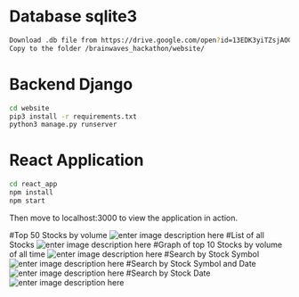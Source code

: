 # Database sqlite3
```bash
Download .db file from https://drive.google.com/open?id=13EDK3yiTZsjAOGTuAxNFgy7FG98Sh7d4 
Copy to the folder /brainwaves_hackathon/website/
```
# Backend Django

```bash
cd website
pip3 install -r requirements.txt
python3 manage.py runserver
```
# React Application

```bash
cd react_app
npm install
npm start
```




Then move to localhost:3000 to view the application in action.

#Top 50 Stocks by volume
![enter image description here][1]
#List of all Stocks
![enter image description here][2]
#Graph of top 10 Stocks by volume of all time
![enter image description here][3]
#Search by Stock Symbol
![enter image description here][4]
#Search by Stock Symbol and Date
![enter image description here][5]
#Search by Stock Date
![enter image description here][6]


  [1]: https://he-s3.s3.amazonaws.com/media/uploads/3c56154.png
  [2]: https://he-s3.s3.amazonaws.com/media/uploads/5c74df0.png
  [3]: https://he-s3.s3.amazonaws.com/media/uploads/6df5c15.png
  [4]: https://he-s3.s3.amazonaws.com/media/uploads/dc7d982.png
  [5]: https://he-s3.s3.amazonaws.com/media/uploads/f953769.png
  [6]: https://he-s3.s3.amazonaws.com/media/uploads/073f35c.png
